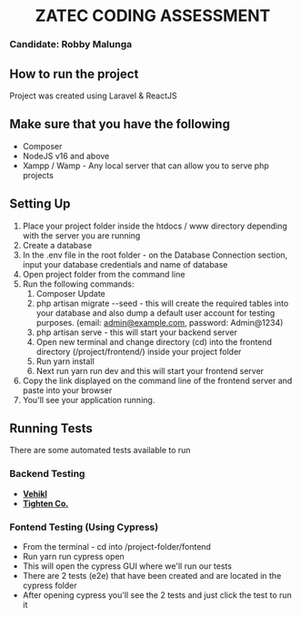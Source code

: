<h1 align="center">
ZATEC CODING ASSESSMENT</h1>
<h3>Candidate: Robby Malunga</h3>

## How to run the project

Project was created using Laravel & ReactJS

## Make sure that you have the following

- Composer
- NodeJS v16 and above
- Xampp / Wamp - Any local server that can allow you to serve php projects

## Setting Up

1. Place your project folder inside the htdocs / www directory depending with the server you are running
2. Create a database
3. In the .env file in the root folder - on the Database Connection section, input your database credentials and name of
   database
4. Open project folder from the command line
5. Run the following commands:
    1. Composer Update
    2. php artisan migrate --seed - this will create the required tables into your database and also dump a default user
       account for testing purposes. (email: admin@example.com, password: Admin@1234)
    3. php artisan serve - this will start your backend server
    4. Open new terminal and change directory (cd) into the frontend directory (/project/frontend/) inside your project
       folder
    5. Run yarn install
    6. Next run yarn run dev and this will start your frontend server
7. Copy the link displayed on the command line of the frontend server and paste into your browser
8. You'll see your application running.

## Running Tests

There are some automated tests available to run

### Backend Testing

- **[Vehikl](https://vehikl.com/)**
- **[Tighten Co.](https://tighten.co)**

### Fontend Testing (Using Cypress)

- From the terminal - cd into /project-folder/fontend
- Run yarn run cypress open
- This will open the cypress GUI where we'll run our tests
- There are 2 tests (e2e) that have been created and are located in the cypress folder
- After opening cypress you'll see the 2 tests and just click the test to run it


